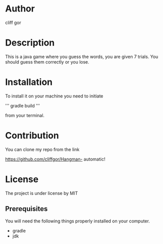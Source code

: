 # Author
cliff gor

# Description
This is a java game where you guess the words, you are given 7 trials. You should guess them correctly or you lose.

# Installation
To install it on your machine you need to initiate 

''' gradle build '''

from your terminal.

# Contribution
You can clone my repo from the link  

https://github.com/cliffgor/Hangman- automatic!


# License
The project is under license by MIT

## Prerequisites

You will need the following things properly installed on your computer.

* gradle
* jdk